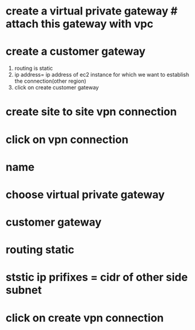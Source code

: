 # create a virtual private gateway # attach this gateway with vpc
# create a customer gateway
  1. routing is static
  2. ip address= ip address of ec2 instance for which we want to establish the connection(other region)
  3. click on create customer gateway

# create site to site vpn connection
  # click on vpn connection
  # name
  # choose virtual private gateway
  # customer gateway
  # routing static
  # ststic ip prifixes = cidr of other side subnet

# click on create vpn connection

